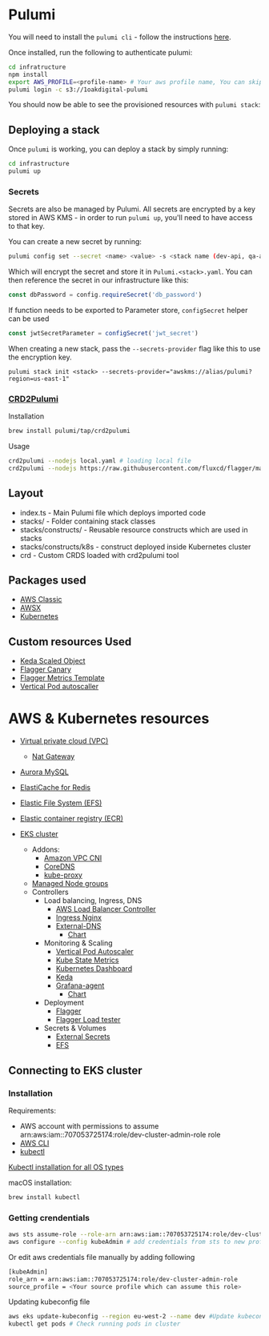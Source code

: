 # Pulumi

You will need to install the `pulumi cli` - follow the
instructions [here](https://www.pulumi.com/docs/get-started/install/).

Once installed, run the following to authenticate pulumi:

```bash
cd infratructure
npm install
export AWS_PROFILE=<profile-name> # Your aws profile name, You can skip it if using default profile
pulumi login -c s3://1oakdigital-pulumi
```

You should now be able to see the provisioned resources with `pulumi stack`:

## Deploying a stack

Once `pulumi` is working, you can deploy a stack by simply running:

```bash
cd infrastructure
pulumi up
```

### Secrets

Secrets are also be managed by Pulumi. All secrets are encrypted by a key stored in
AWS KMS - in order to run `pulumi up`, you'll need to have access to that key.

You can create a new secret by running:

```bash
pulumi config set --secret <name> <value> -s <stack name (dev-api, qa-api etc...)>
```

Which will encrypt the secret and store it in `Pulumi.<stack>.yaml`. You can then
reference the secret in our infrastructure like this:

```typescript
const dbPassword = config.requireSecret('db_password')
```

If function needs to be exported to Parameter store, `configSecret` helper can be used

```typescript
const jwtSecretParameter = configSecret('jwt_secret')
```

When creating a new stack, pass the `--secrets-provider` flag like this to use
the encryption key.

```
pulumi stack init <stack> --secrets-provider="awskms://alias/pulumi?region=us-east-1"
```


### [CRD2Pulumi](https://github.com/pulumi/crd2pulumi)
Installation
```bash
brew install pulumi/tap/crd2pulumi
````
Usage
```bash
crd2pulumi --nodejs local.yaml # loading local file
crd2pulumi --nodejs https://raw.githubusercontent.com/fluxcd/flagger/main/artifacts/flagger/crd.yaml # Loading CRDs from github
```

## Layout
- index.ts - Main Pulumi file which deploys imported code
- stacks/ - Folder containing stack classes
- stacks/constructs/ - Reusable resource constructs which are used in stacks
- stacks/constructs/k8s - construct deployed inside Kubernetes cluster
- crd - Custom CRDS loaded with crd2pulumi tool


## Packages used
- [AWS Classic](https://www.pulumi.com/registry/packages/aws/)
- [AWSX](https://www.pulumi.com/registry/packages/awsx/)
- [Kubernetes](https://www.pulumi.com/registry/packages/kubernetes/)

## Custom resources Used
- [Keda Scaled Object](https://docs.flagger.app/tutorials/keda-scaledobject)
- [Flagger Canary](https://docs.flagger.app/tutorials/skipper-progressive-delivery)
- [Flagger Metrics Template](https://docs.flagger.app/usage/metrics#custom-metrics)
- [Vertical Pod autoscaller](https://github.com/kubernetes/autoscaler/tree/master/vertical-pod-autoscaler#example-vpa-configuration)


# AWS & Kubernetes resources

- [Virtual private cloud (VPC)](https://docs.aws.amazon.com/vpc/latest/userguide/configure-your-vpc.html)
  - [Nat Gateway](https://docs.aws.amazon.com/vpc/latest/userguide/vpc-nat-gateway.html)
- [Aurora MySQL](https://docs.aws.amazon.com/AmazonRDS/latest/AuroraUserGuide/Aurora.AuroraMySQL.html)
- [ElastiCache for Redis](https://docs.aws.amazon.com/AmazonElastiCache/latest/red-ug/WhatIs.html)
- [Elastic File System (EFS)](https://docs.aws.amazon.com/efs/latest/ug/whatisefs.html)
- [Elastic container registry (ECR)](https://docs.aws.amazon.com/AmazonECR/latest/userguide/what-is-ecr.html)


- [EKS cluster](https://docs.aws.amazon.com/eks/latest/userguide/clusters.html)
  - Addons:
    - [Amazon VPC CNI](https://docs.aws.amazon.com/eks/latest/userguide/managing-vpc-cni.html)
    - [CoreDNS](https://docs.aws.amazon.com/eks/latest/userguide/managing-coredns.html)
    - [kube-proxy](https://docs.aws.amazon.com/eks/latest/userguide/managing-kube-proxy.html)
  - [Managed Node groups](https://docs.aws.amazon.com/eks/latest/userguide/managed-node-groups.html)
  - Controllers
    - Load balancing, Ingress, DNS
      - [AWS Load Balancer Controller](https://kubernetes-sigs.github.io/aws-load-balancer-controller/v2.4/)
      - [Ingress Nginx](https://docs.nginx.com/nginx-ingress-controller/intro/overview/)
      - [External-DNS](https://github.com/kubernetes-sigs/external-dns)
        - [Chart](https://artifacthub.io/packages/helm/external-dns/external-dns)
    - Monitoring & Scaling
      - [Vertical Pod Autoscaler](https://github.com/kubernetes/autoscaler/tree/master/vertical-pod-autoscaler)
      - [Kube State Metrics](https://github.com/kubernetes/kube-state-metrics)
      - [Kubernetes Dashboard](https://kubernetes.io/docs/tasks/access-application-cluster/web-ui-dashboard/)
      - [Keda](https://keda.sh/)
      - [Grafana-agent](https://grafana.com/docs/grafana-cloud/data-configuration/agent/)
        - [Chart](https://github.com/grafana/helm-charts/tree/main/charts/agent-operator)
    - Deployment
      - [Flagger](https://flagger.app/)
      - [Flagger Load tester](https://artifacthub.io/packages/helm/flagger/loadtester)
    - Secrets & Volumes
      - [External Secrets](https://external-secrets.io/v0.6.1/)
      - [EFS](https://docs.aws.amazon.com/eks/latest/userguide/efs-csi.html)
  


## Connecting to EKS cluster

### Installation

Requirements:

- AWS account with permissions to assume arn:aws:iam::707053725174:role/dev-cluster-admin-role role
- [AWS CLI](https://docs.aws.amazon.com/cli/latest/userguide/getting-started-install.html)
- [kubectl](https://kubernetes.io/docs/reference/kubectl/)

[Kubectl installation for all OS types](https://kubernetes.io/docs/tasks/tools/#kubectl)

macOS installation:

```bash
brew install kubectl
```

### Getting crendentials

```bash
aws sts assume-role --role-arn arn:aws:iam::707053725174:role/dev-cluster-admin-role --role-session-name KubeAdmin # Assume role and get crendentials
aws configure --config kubeAdmin # add credentials from sts to new profile or use them directly
```

Or edit aws credentials file manually by adding following

```bash
[kubeAdmin]
role_arn = arn:aws:iam::707053725174:role/dev-cluster-admin-role
source_profile = <Your source profile which can assume this role>
```

Updating kubeconfig file

```bash
aws eks update-kubeconfig --region eu-west-2 --name dev #Update kubeconfig file
kubectl get pods # Check running pods in cluster
```